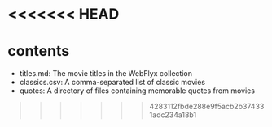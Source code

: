 <<<<<<< HEAD
========
# contents

* titles.md: The movie titles in the WebFlyx collection
* classics.csv: A comma-separated list of classic movies
* quotes: A directory of files containing memorable quotes from movies
>>>>>>> 4283112fbde288e9f5acb2b374331adc234a18b1
